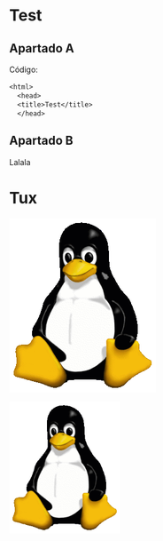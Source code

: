 # Test

## Apartado A
Código:

    <html>
      <head>
      <title>Test</title>
      </head>
  
## Apartado B
Lalala

# Tux

![Mascota de Linux](/Tux.png)

<img src="Tux.png" alt="drawing" width="200"/>


